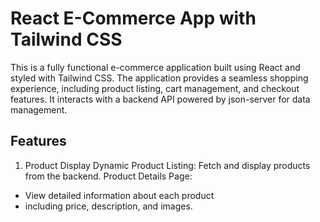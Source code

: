 # React E-Commerce App with Tailwind CSS
This is a fully functional e-commerce application built using React and styled with Tailwind CSS. The application provides a seamless shopping experience, including product listing, cart management, and checkout features. It interacts with a backend API powered by json-server for data management.

## Features

1. Product Display
Dynamic Product Listing: Fetch and display products from the backend.
Product Details Page: 
<ul>
<li>View detailed information about each product</li>
<li>including price, description, and images.</li>
</ul>
